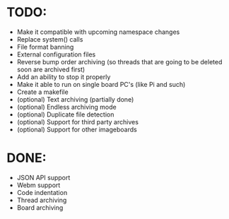 TODO:
=====
* Make it compatible with upcoming namespace changes
* Replace system() calls
* File format banning
* External configuration files
* Reverse bump order archiving (so threads that are going to be deleted soon are archived first)
* Add an ability to stop it properly 
* Make it able to run on single board PC's (like Pi and such)
* Create a makefile
* (optional) Text archiving (partially done)
* (optional) Endless archiving mode
* (optional) Duplicate file detection
* (optional) Support for third party archives
* (optional) Support for other imageboards


DONE:
=====
* JSON API support 
* Webm support
* Code indentation
* Thread archiving
* Board archiving
